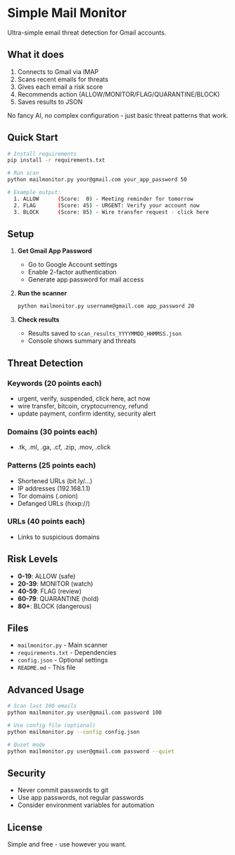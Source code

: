 # Simple Mail Monitor

Ultra-simple email threat detection for Gmail accounts.

## What it does

1. Connects to Gmail via IMAP
2. Scans recent emails for threats
3. Gives each email a risk score
4. Recommends action (ALLOW/MONITOR/FLAG/QUARANTINE/BLOCK)
5. Saves results to JSON

No fancy AI, no complex configuration - just basic threat patterns that work.

## Quick Start

```bash
# Install requirements
pip install -r requirements.txt

# Run scan
python mailmonitor.py your@gmail.com your_app_password 50

# Example output:
  1. ALLOW      (Score:  0) - Meeting reminder for tomorrow
  2. FLAG       (Score: 45) - URGENT: Verify your account now
  3. BLOCK      (Score: 85) - Wire transfer request - click here
```

## Setup

1. **Get Gmail App Password**
   - Go to Google Account settings
   - Enable 2-factor authentication
   - Generate app password for mail access

2. **Run the scanner**
   ```bash
   python mailmonitor.py username@gmail.com app_password 20
   ```

3. **Check results**
   - Results saved to `scan_results_YYYYMMDD_HHMMSS.json`
   - Console shows summary and threats

## Threat Detection

### Keywords (20 points each)
- urgent, verify, suspended, click here, act now
- wire transfer, bitcoin, cryptocurrency, refund
- update payment, confirm identity, security alert

### Domains (30 points each)
- .tk, .ml, .ga, .cf, .zip, .mov, .click

### Patterns (25 points each)  
- Shortened URLs (bit.ly/...)
- IP addresses (192.168.1.1)
- Tor domains (.onion)
- Defanged URLs (hxxp://)

### URLs (40 points each)
- Links to suspicious domains

## Risk Levels

- **0-19**: ALLOW (safe)
- **20-39**: MONITOR (watch)
- **40-59**: FLAG (review)
- **60-79**: QUARANTINE (hold)
- **80+**: BLOCK (dangerous)

## Files

- `mailmonitor.py` - Main scanner
- `requirements.txt` - Dependencies
- `config.json` - Optional settings
- `README.md` - This file

## Advanced Usage

```bash
# Scan last 100 emails
python mailmonitor.py user@gmail.com password 100

# Use config file (optional)
python mailmonitor.py --config config.json

# Quiet mode
python mailmonitor.py user@gmail.com password --quiet
```

## Security

- Never commit passwords to git
- Use app passwords, not regular passwords
- Consider environment variables for automation

## License

Simple and free - use however you want.